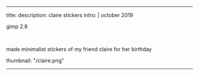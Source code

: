 ---

title: 
description: claire stickers
intro: |
october 2019

gimp 2.8

​

made minimalist stickers of my friend claire for her birthday

thumbnail: "/claire.png"

---